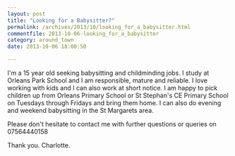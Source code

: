 ```yaml
---
layout: post
title: "Looking for a Babysitter?"
permalink: /archives/2013/10/looking_for_a_babysitter.html
commentfile: 2013-10-06-looking_for_a_babysitter
category: around_town
date: 2013-10-06 18:00:50

---
```


I'm a 15 year old seeking babysitting and childminding jobs. I study at Orleans Park School and I am responsible, mature and reliable. I love working with kids and I can also work at short notice. I am happy to pick children up from Orleans Primary School or St Stephan's CE Primary School on Tuesdays through Fridays and bring them home. I can also do evening and weekend babysitting in the St Margarets area.

Please don't hesitate to contact me with further questions or queries on 07564440158

Thank you. Charlotte.
